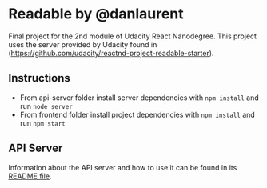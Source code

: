 # Readable by @danlaurent

Final project for the 2nd module of Udacity React Nanodegree.
This project uses the server provided by Udacity found in (https://github.com/udacity/reactnd-project-readable-starter).

## Instructions

* From api-server folder install server dependencies with `npm install` and run `node server`
* From frontend folder install project dependencies with `npm install` and run `npm start`

## API Server

Information about the API server and how to use it can be found in its [README file](api-server/README.md).
